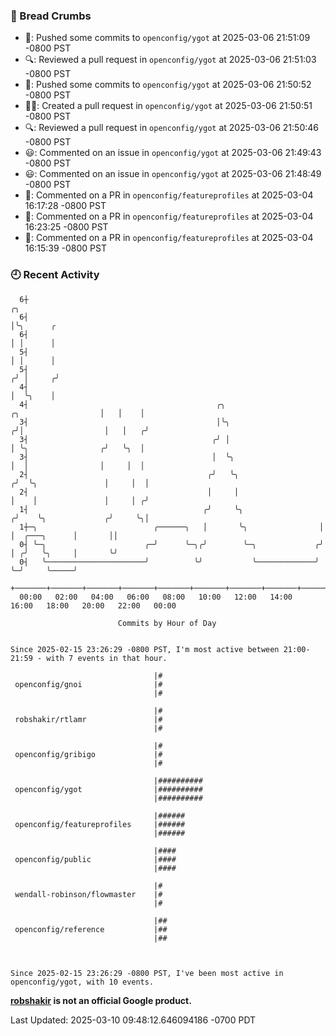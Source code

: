 ### 🍞 Bread Crumbs

 * 🚢: Pushed some commits to `openconfig/ygot` at 2025-03-06 21:51:09 -0800 PST
 * 🔍: Reviewed a pull request in  `openconfig/ygot` at 2025-03-06 21:51:03 -0800 PST
 * 🚢: Pushed some commits to `openconfig/ygot` at 2025-03-06 21:50:52 -0800 PST
 * ✍🏼: Created a pull request in `openconfig/ygot` at 2025-03-06 21:50:51 -0800 PST
 * 🔍: Reviewed a pull request in  `openconfig/ygot` at 2025-03-06 21:50:46 -0800 PST
 * 😃: Commented on an issue in `openconfig/ygot` at 2025-03-06 21:49:43 -0800 PST
 * 😃: Commented on an issue in `openconfig/ygot` at 2025-03-06 21:48:49 -0800 PST
 * 💬: Commented on a PR in  `openconfig/featureprofiles` at 2025-03-04 16:17:28 -0800 PST
 * 💬: Commented on a PR in  `openconfig/featureprofiles` at 2025-03-04 16:23:25 -0800 PST
 * 💬: Commented on a PR in  `openconfig/featureprofiles` at 2025-03-04 16:15:39 -0800 PST

### 🕘 Recent Activity
```
  6┼                                                                                         ╭╮
  6┤                                                                                         │╰╮      ╭
  6┤                                                                                         │ │      │
  5┤                                                                                         │ │      │
  5┤                                                                                        ╭╯ │     ╭╯
  4┤                                                                                        │  ╰╮    │
  4┤                                          ╭╮                        ╭╮                  │   │    │
  3┤                                          │╰╮                      ╭╯│                  │   │   ╭╯
  3┤                                         ╭╯ │                      │ ╰╮                ╭╯   ╰╮  │
  3┤                                         │  ╰╮                     │  │                │     │  │
  2┤                                        ╭╯   ╰╮                   ╭╯  ╰╮               │     │  │
  2┤                                        │     │                   │    │               │     │ ╭╯
  1┤                                       ╭╯     ╰╮                 ╭╯    ╰╮             ╭╯     ╰╮│
  1┼─╮                          ╭──────╮   │       ╰╮                │      │  ╭───╮      │       ││
  0┤ ╰─╮                      ╭─╯      ╰─╮╭╯        ╰─╮             ╭╯      │ ╭╯   ╰╮     │       ╰╯
  0┤   ╰──────────────────────╯          ╰╯           ╰─────────────╯       ╰─╯     ╰─────╯
    +───────+───────+───────+───────+───────+───────+───────+───────+───────+───────+───────+───────+────
  00:00   02:00   04:00   06:00   08:00   10:00   12:00   14:00   16:00   18:00   20:00   22:00   00:00   

						Commits by Hour of Day


Since 2025-02-15 23:26:29 -0800 PST, I'm most active between 21:00-21:59 - with 7 events in that hour.

```



```
                                |#
 openconfig/gnoi                |#
                                |#

                                |#
 robshakir/rtlamr               |#
                                |#

                                |#
 openconfig/gribigo             |#
                                |#

                                |##########
 openconfig/ygot                |##########
                                |##########

                                |######
 openconfig/featureprofiles     |######
                                |######

                                |####
 openconfig/public              |####
                                |####

                                |#
 wendall-robinson/flowmaster    |#
                                |#

                                |##
 openconfig/reference           |##
                                |##



Since 2025-02-15 23:26:29 -0800 PST, I've been most active in openconfig/ygot, with 10 events.

```
**[robshakir](mailto:robjs@google.com) is not an official Google product.**  


Last Updated: 2025-03-10 09:48:12.646094186 -0700 PDT
